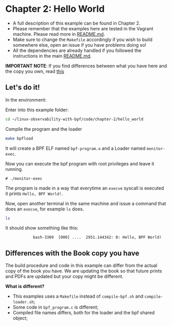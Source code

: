 # Chapter 2: Hello World

- A full description of this example can be found in Chapter 2.
- Please remember that the examples here are tested in the Vagrant machine. Please read more in [README.md](/README.md).
- Make sure to change the `Makefile` accordingly if you wish to build somewhere else, open an issue if you have problems doing so!
- All the dependencies are already handled if you followed the instructions in the main [README.md](/README.md).

**IMPORTANT NOTE**: If you find differences between what you have here and the copy you own, read [this](#differences-with-the-book-copy-you-have)

## Let's do it!

In the environment:

Enter into this example folder:

```bash
cd ~/linux-observability-with-bpf/code/chapter-2/hello_world
```

Compile the program and the loader

```bash
make bpfload
```

It will create a BPF ELF named `bpf-program.o` and a Loader named `monitor-exec`.

Now you can execute the bpf program with root privileges and leave it running.

```
# ./monitor-exec
```

The program is made in a way that everytime an `execve` syscall is executed it prints `Hello, BPF World!`.

Now, open another terminal in the same machine and issue a command that does an `execve`, for example `ls` does.


```bash
ls
```

It should show something like this:

```
            bash-3309  [000] ....  2951.144342: 0: Hello, BPF World!
```


## Differences with the Book copy you have
The build procedure and code in this example can differ from the actual copy of the book you have.
We are updating the book so that future prints and PDFs are updated but your copy might be different.

**What is different?**
- This examples uses a `Makefile` instead of  `compile-bpf.sh` and `compile-loader.sh`;
- Some code in `bpf_program.c` is different;
- Compiled file names differs, both for the loader and the bpf shared object;
